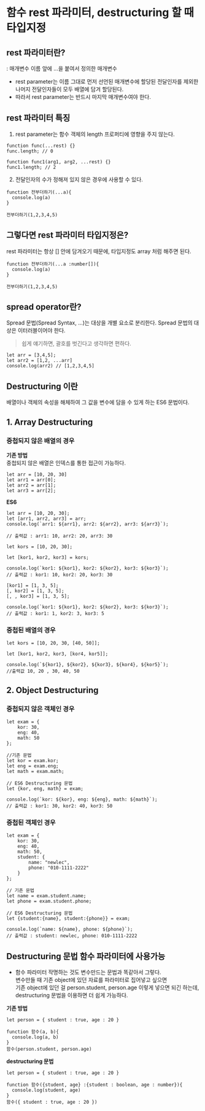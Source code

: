 # 함수 rest 파라미터, destructuring 할 때 타입지정

## rest 파라미터란?

: 매개변수 이름 앞에 ...을 붙여서 정의한 매개변수

- rest parameter는 이름 그대로 먼저 선언된 매개변수에 할당된 전달인자를 제외한 나머지 전달인자들이 모두 배열에 담겨 할당된다.
- 따라서 rest parameter는 반드시 마지막 매개변수여야 한다.

## rest 파라미터 특징

1. rest parameter는 함수 객체의 length 프로퍼티에 영향을 주지 않는다.

```
function func(...rest) {}
func.length; // 0

function func1(arg1, arg2, ...rest) {}
func1.length; // 2

```

2. 전달인자의 수가 정해져 있지 않은 경우에 사용할 수 있다.

```
function 전부더하기(...a){
  console.log(a)
}

전부더하기(1,2,3,4,5)
```

## 그렇다면 rest 파라미터 타입지정은?

rest 파라미터는 항상 [] 안에 담겨오기 때문에, 타입지정도 array 처럼 해주면 된다.

```
function 전부더하기(...a :number[]){
  console.log(a)
}

전부더하기(1,2,3,4,5)
```

## spread operator란?

Spread 문법(Spread Syntax, ...)는 대상을 개별 요소로 분리한다. Spread 문법의 대상은 이터러블이어야 한다.

> 쉽게 얘기하면, 괄호를 벗긴다고 생각하면 편하다.

```
let arr = [3,4,5];
let arr2 = [1,2, ...arr]
console.log(arr2) // [1,2,3,4,5]
```

## Destructuring 이란

배열이나 객체의 속성을 해체하여 그 값을 변수에 담을 수 있게 하는 ES6 문법이다.

## 1. Array Destructuring

### 중첩되지 않은 배열의 경우

**기존 방법**  
중첩되지 않은 배열은 인덱스를 통한 접근이 가능하다.

```
let arr = [10, 20, 30]
let arr1 = arr[0];
let arr2 = arr[1];
let arr3 = arr[2];
```

**ES6**

```
let arr = [10, 20, 30];
let [arr1, arr2, arr3] = arr;
console.log(`arr1: ${arr1}, arr2: ${arr2}, arr3: ${arr3}`);

// 출력값 : arr1: 10, arr2: 20, arr3: 30
```

```
let kors = [10, 20, 30];

let [kor1, kor2, kor3] = kors;

console.log(`kor1: ${kor1}, kor2: ${kor2}, kor3: ${kor3}`);
// 출력값 : kor1: 10, kor2: 20, kor3: 30

[kor1] = [1, 3, 5];
[, kor2] = [1, 3, 5];
[, , kor3] = [1, 3, 5];

console.log(`kor1: ${kor1}, kor2: ${kor2}, kor3: ${kor3}`);
// 출력값 : kor1: 1, kor2: 3, kor3: 5

```

### 중첩된 배열의 경우

```
let kors = [10, 20, 30, [40, 50]];

let [kor1, kor2, kor3, [kor4, kor5]];

console.log(`${kor1}, ${kor2}, ${kor3}, ${kor4}, ${kor5}`);
//출력값 10, 20 , 30, 40, 50
```

## 2. Object Destructuring

### 중첩되지 않은 객체인 경우

```
let exam = {
    kor: 30,
    eng: 40,
    math: 50
};

//기존 문법
let kor = exam.kor;
let eng = exam.eng;
let math = exam.math;

// ES6 Destructuring 문법
let {kor, eng, math} = exam;

console.log(`kor: ${kor}, eng: ${eng}, math: ${math}`);
// 출력값 : kor1: 30, kor2: 40, kor3: 50
```

### 중첩된 객체인 경우

```
let exam = {
    kor: 30,
    eng: 40,
    math: 50,
    student: {
        name: "newlec",
        phone: "010-1111-2222"
    }
};

// 기존 문법
let name = exam.student.name;
let phone = exam.student.phone;

// ES6 Destructuring 문법
let {student:{name}, student:{phone}} = exam;

console.log(`name: ${name}, phone: ${phone}`);
// 출력값 : student: newlec, phone: 010-1111-2222
```

## Destructuring 문법 함수 파라미터에 사용가능

- 함수 파라미터 작명하는 것도 변수만드는 문법과 똑같아서 그렇다.  
   변수만들 때 기존 object에 있던 자료를 파라미터로 집어넣고 싶으면  
   기존 object에 있던 걸 person.student, person.age 이렇게 넣으면 되긴 하는데,
  destructuring 문법을 이용하면 더 쉽게 가능하다.

**기존 방법**

```
let person = { student : true, age : 20 }

function 함수(a, b){
  console.log(a, b)
}
함수(person.student, person.age)

```

**destructuring 문법**

```
let person = { student : true, age : 20 }

function 함수({student, age} :{student : boolean, age : number}){
  console.log(student, age)
}
함수({ student : true, age : 20 })
```
 